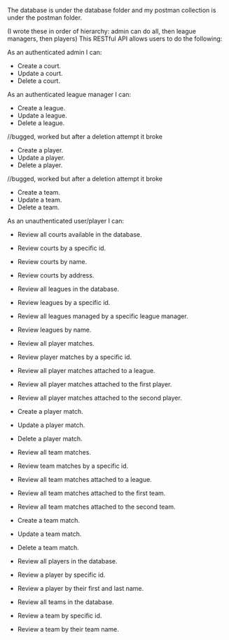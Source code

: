 The database is under the database folder and my postman collection is under the postman folder.

(I wrote these in order of hierarchy: admin can do all, then league managers, then players)
This RESTful API allows users to do the following:

As an authenticated admin I can:
- Create a court.
- Update a court.
- Delete a court.

As an authenticated league manager I can:
- Create a league.
- Update a league.
- Delete a league.

//bugged, worked but after a deletion attempt it broke
- Create a player.
- Update a player.
- Delete a player.

//bugged, worked but after a deletion attempt it broke
- Create a team.
- Update a team.
- Delete a team.

As an unauthenticated user/player I can:
- Review all courts available in the database.
- Review courts by a specific id.
- Review courts by name.
- Review courts by address.

- Review all leagues in the database.
- Review leagues by a specific id.
- Review all leagues managed by a specific league manager.
- Review leagues by name.

- Review all player matches.
- Review player matches by a specific id.
- Review all player matches attached to a league.
- Review all player matches attached to the first player.
- Review all player matches attached to the second player.
- Create a player match.
- Update a player match.
- Delete a player match.

- Review all team matches.
- Review team matches by a specific id.
- Review all team matches attached to a league.
- Review all team matches attached to the first team.
- Review all team matches attached to the second team.
- Create a team match.
- Update a team match.
- Delete a team match.

- Review all players in the database.
- Review a player by specific id.
- Review a player by their first and last name.

- Review all teams in the database.
- Review a team by specific id.
- Review a team by their team name.

